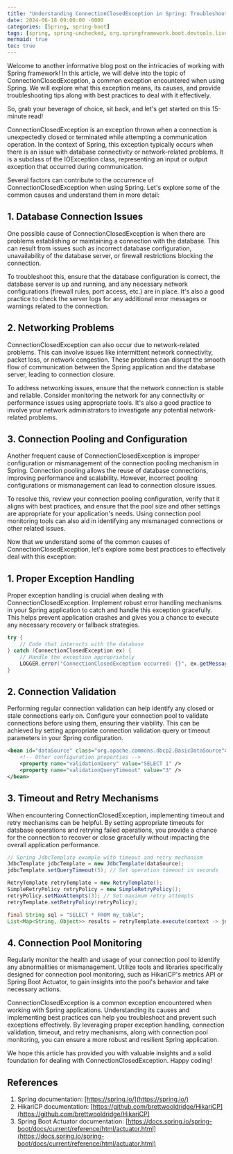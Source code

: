 ```yaml
---
title: "Understanding ConnectionClosedException in Spring: Troubleshooting Tips and Best Practices"
date: 2024-06-18 09:00:00 -0000
categories: [Spring, spring-boot]
tags: [spring, spring-unchecked, org.springframework.boot.devtools.livereload]
mermaid: true
toc: true
---
```



Welcome to another informative blog post on the intricacies of working with Spring framework! In this article, we will delve into the topic of ConnectionClosedException, a common exception encountered when using Spring. We will explore what this exception means, its causes, and provide troubleshooting tips along with best practices to deal with it effectively.

So, grab your beverage of choice, sit back, and let's get started on this 15-minute read!


ConnectionClosedException is an exception thrown when a connection is unexpectedly closed or terminated while attempting a communication operation. In the context of Spring, this exception typically occurs when there is an issue with database connectivity or network-related problems. It is a subclass of the IOException class, representing an input or output exception that occurred during communication.


Several factors can contribute to the occurrence of ConnectionClosedException when using Spring. Let's explore some of the common causes and understand them in more detail:

## 1. Database Connection Issues

One possible cause of ConnectionClosedException is when there are problems establishing or maintaining a connection with the database. This can result from issues such as incorrect database configuration, unavailability of the database server, or firewall restrictions blocking the connection.

To troubleshoot this, ensure that the database configuration is correct, the database server is up and running, and any necessary network configurations (firewall rules, port access, etc.) are in place. It's also a good practice to check the server logs for any additional error messages or warnings related to the connection.

## 2. Networking Problems

ConnectionClosedException can also occur due to network-related problems. This can involve issues like intermittent network connectivity, packet loss, or network congestion. These problems can disrupt the smooth flow of communication between the Spring application and the database server, leading to connection closure.

To address networking issues, ensure that the network connection is stable and reliable. Consider monitoring the network for any connectivity or performance issues using appropriate tools. It's also a good practice to involve your network administrators to investigate any potential network-related problems.

## 3. Connection Pooling and Configuration

Another frequent cause of ConnectionClosedException is improper configuration or mismanagement of the connection pooling mechanism in Spring. Connection pooling allows the reuse of database connections, improving performance and scalability. However, incorrect pooling configurations or mismanagement can lead to connection closure issues.

To resolve this, review your connection pooling configuration, verify that it aligns with best practices, and ensure that the pool size and other settings are appropriate for your application's needs. Using connection pool monitoring tools can also aid in identifying any mismanaged connections or other related issues.


Now that we understand some of the common causes of ConnectionClosedException, let's explore some best practices to effectively deal with this exception:

## 1. Proper Exception Handling

Proper exception handling is crucial when dealing with ConnectionClosedException. Implement robust error handling mechanisms in your Spring application to catch and handle this exception gracefully. This helps prevent application crashes and gives you a chance to execute any necessary recovery or fallback strategies.

```java
try {
    // Code that interacts with the database
} catch (ConnectionClosedException ex) {
    // Handle the exception appropriately
    LOGGER.error("ConnectionClosedException occurred: {}", ex.getMessage());
}
```

## 2. Connection Validation

Performing regular connection validation can help identify any closed or stale connections early on. Configure your connection pool to validate connections before using them, ensuring their viability. This can be achieved by setting appropriate connection validation query or timeout parameters in your Spring configuration.

```xml
<bean id="dataSource" class="org.apache.commons.dbcp2.BasicDataSource">
    <!-- Other configuration properties -->
    <property name="validationQuery" value="SELECT 1" />
    <property name="validationQueryTimeout" value="3" />
</bean>
```

## 3. Timeout and Retry Mechanisms

When encountering ConnectionClosedException, implementing timeout and retry mechanisms can be helpful. By setting appropriate timeouts for database operations and retrying failed operations, you provide a chance for the connection to recover or close gracefully without impacting the overall application performance.

```java
// Spring JdbcTemplate example with timeout and retry mechanism
JdbcTemplate jdbcTemplate = new JdbcTemplate(dataSource);
jdbcTemplate.setQueryTimeout(5); // Set operation timeout in seconds

RetryTemplate retryTemplate = new RetryTemplate();
SimpleRetryPolicy retryPolicy = new SimpleRetryPolicy();
retryPolicy.setMaxAttempts(3); // Set maximum retry attempts
retryTemplate.setRetryPolicy(retryPolicy);

final String sql = "SELECT * FROM my_table";
List<Map<String, Object>> results = retryTemplate.execute(context -> jdbcTemplate.queryForList(sql));
```

## 4. Connection Pool Monitoring

Regularly monitor the health and usage of your connection pool to identify any abnormalities or mismanagement. Utilize tools and libraries specifically designed for connection pool monitoring, such as HikariCP's metrics API or Spring Boot Actuator, to gain insights into the pool's behavior and take necessary actions.


ConnectionClosedException is a common exception encountered when working with Spring applications. Understanding its causes and implementing best practices can help you troubleshoot and prevent such exceptions effectively. By leveraging proper exception handling, connection validation, timeout, and retry mechanisms, along with connection pool monitoring, you can ensure a more robust and resilient Spring application.

We hope this article has provided you with valuable insights and a solid foundation for dealing with ConnectionClosedException. Happy coding!

## References

1. Spring documentation: [https://spring.io/](https://spring.io/)
2. HikariCP documentation: [https://github.com/brettwooldridge/HikariCP](https://github.com/brettwooldridge/HikariCP)
3. Spring Boot Actuator documentation: [https://docs.spring.io/spring-boot/docs/current/reference/html/actuator.html](https://docs.spring.io/spring-boot/docs/current/reference/html/actuator.html)
